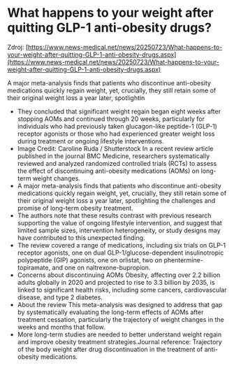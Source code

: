 # What happens to your weight after quitting GLP-1 anti-obesity drugs?

Zdroj: [https://www.news-medical.net/news/20250723/What-happens-to-your-weight-after-quitting-GLP-1-anti-obesity-drugs.aspx](https://www.news-medical.net/news/20250723/What-happens-to-your-weight-after-quitting-GLP-1-anti-obesity-drugs.aspx)

A major meta-analysis finds that patients who discontinue anti-obesity medications quickly regain weight, yet, crucially, they still retain some of their original weight loss a year later, spotlightin

- They concluded that significant weight regain began eight weeks after stopping AOMs and continued through 20 weeks, particularly for individuals who had previously taken glucagon-like peptide-1 (GLP-1) receptor agonists or those who had experienced greater weight loss during treatment or ongoing lifestyle interventions.
- Image Credit: Caroline Ruda / Shutterstock In a recent review article published in the journal BMC Medicine, researchers systematically reviewed and analyzed randomized controlled trials (RCTs) to assess the effect of discontinuing anti-obesity medications (AOMs) on long-term weight changes.
- A major meta-analysis finds that patients who discontinue anti-obesity medications quickly regain weight, yet, crucially, they still retain some of their original weight loss a year later, spotlighting the challenges and promise of long-term obesity treatment.
- The authors note that these results contrast with previous research supporting the value of ongoing lifestyle intervention, and suggest that limited sample sizes, intervention heterogeneity, or study designs may have contributed to this unexpected finding.
- The review covered a range of medications, including six trials on GLP-1 receptor agonists, one on dual GLP-1/glucose-dependent insulinotropic polypeptide (GIP) agonists, one on orlistat, two on phentermine-topiramate, and one on naltrexone-bupropion.
- Concerns about discontinuing AOMs Obesity, affecting over 2.2 billion adults globally in 2020 and projected to rise to 3.3 billion by 2035, is linked to significant health risks, including some cancers, cardiovascular disease, and type 2 diabetes.
- About the review This meta-analysis was designed to address that gap by systematically evaluating the long-term effects of AOMs after treatment cessation, particularly the trajectory of weight changes in the weeks and months that follow.
- More long-term studies are needed to better understand weight regain and improve obesity treatment strategies.Journal reference: Trajectory of the body weight after drug discontinuation in the treatment of anti-obesity medications.
